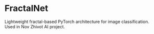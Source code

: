 # FractalNet
Lightweight fractal-based PyTorch architecture for image classification. Used in Nov Zhivot AI project.

